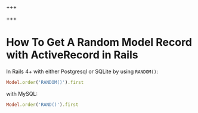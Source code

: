 
+++

+++
# How To Get A Random Model Record with ActiveRecord in Rails

In Rails 4+ with either Postgresql or SQLite by using `RANDOM()`:

```ruby
Model.order('RANDOM()').first
```

with MySQL:

```ruby
Model.order('RAND()').first
```

